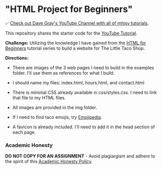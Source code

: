 # "HTML Project for Beginners"

✅ [Check out Dave Gray's YouTube Channel with all of mhisy tutorials](https://www.youtube.com/DaveGrayTeachesCode).

This repository shares the starter code for the [YouTube Tutorial](https://youtu.be/T5PD8ofhiug).

**Challenge:** Utilizing the knowledge I have gained from the [HTML for Beginners](https://www.youtube.com/playlist?list=PL0Zuz27SZ-6OlAwitnFUubtE93DO-l0vu) tutorial series to build a website for The Little Taco Shop.

**Directions:**

- There are images of the 3 web pages I need to build in the examples folder. I'll use them as references for what I build.

- I should name my files: index.html, hours.html, and contact.html

- There is minimal CSS already available in css/styles.css. I need to link that file to my HTML files.

- All images are provided in the img folder.

- If I need to find taco emojis, try [Emojipedia](https://emojipedia.org/taco/).

- A favicon is already included. I'll need to add it in the head section of each page.

### Academic Honesty

**DO NOT COPY FOR AN ASSIGNMENT** - Avoid plagiargism and adhere to the spirit of this [Academic Honesty Policy](https://www.freecodecamp.org/news/academic-honesty-policy/).
